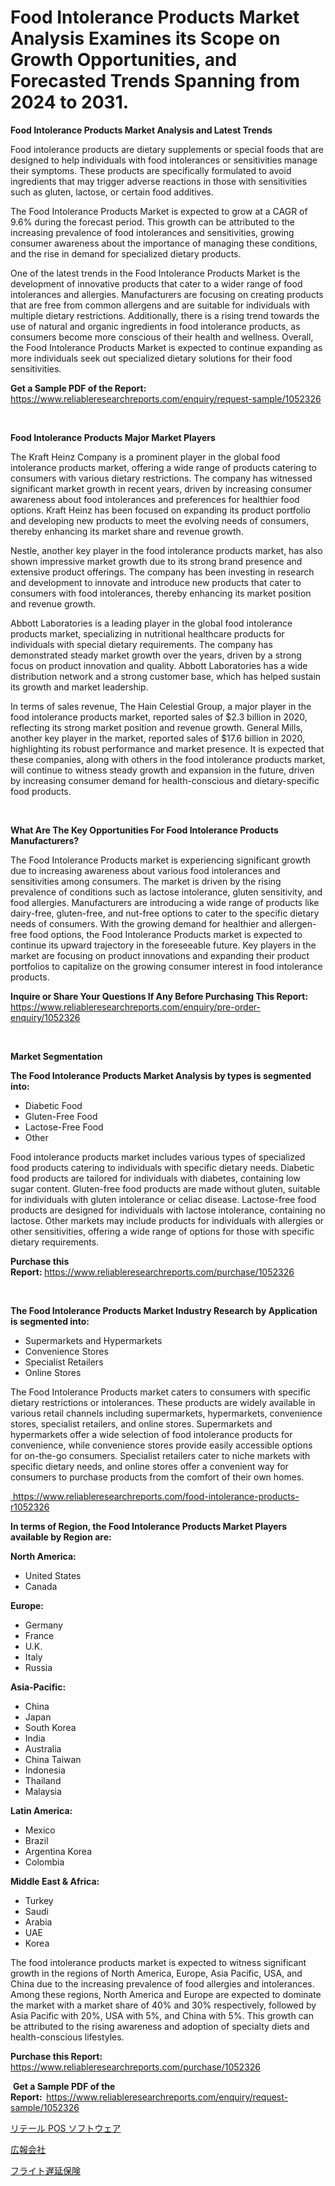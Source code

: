 <p><h1>Food Intolerance Products Market Analysis Examines its Scope on Growth Opportunities, and Forecasted Trends Spanning from 2024 to 2031.</h1></p><p><strong>Food Intolerance Products Market Analysis and Latest Trends</strong></p>
<p><p>Food intolerance products are dietary supplements or special foods that are designed to help individuals with food intolerances or sensitivities manage their symptoms. These products are specifically formulated to avoid ingredients that may trigger adverse reactions in those with sensitivities such as gluten, lactose, or certain food additives.</p><p>The Food Intolerance Products Market is expected to grow at a CAGR of 9.6% during the forecast period. This growth can be attributed to the increasing prevalence of food intolerances and sensitivities, growing consumer awareness about the importance of managing these conditions, and the rise in demand for specialized dietary products.</p><p>One of the latest trends in the Food Intolerance Products Market is the development of innovative products that cater to a wider range of food intolerances and allergies. Manufacturers are focusing on creating products that are free from common allergens and are suitable for individuals with multiple dietary restrictions. Additionally, there is a rising trend towards the use of natural and organic ingredients in food intolerance products, as consumers become more conscious of their health and wellness. Overall, the Food Intolerance Products Market is expected to continue expanding as more individuals seek out specialized dietary solutions for their food sensitivities.</p></p>
<p><strong>Get a Sample PDF of the Report:&nbsp;</strong> <a href="https://www.reliableresearchreports.com/enquiry/request-sample/1052326">https://www.reliableresearchreports.com/enquiry/request-sample/1052326</a></p>
<p>&nbsp;</p>
<p><strong>Food Intolerance Products Major Market Players</strong></p>
<p><p>The Kraft Heinz Company is a prominent player in the global food intolerance products market, offering a wide range of products catering to consumers with various dietary restrictions. The company has witnessed significant market growth in recent years, driven by increasing consumer awareness about food intolerances and preferences for healthier food options. Kraft Heinz has been focused on expanding its product portfolio and developing new products to meet the evolving needs of consumers, thereby enhancing its market share and revenue growth.</p><p>Nestle, another key player in the food intolerance products market, has also shown impressive market growth due to its strong brand presence and extensive product offerings. The company has been investing in research and development to innovate and introduce new products that cater to consumers with food intolerances, thereby enhancing its market position and revenue growth.</p><p>Abbott Laboratories is a leading player in the global food intolerance products market, specializing in nutritional healthcare products for individuals with special dietary requirements. The company has demonstrated steady market growth over the years, driven by a strong focus on product innovation and quality. Abbott Laboratories has a wide distribution network and a strong customer base, which has helped sustain its growth and market leadership.</p><p>In terms of sales revenue, The Hain Celestial Group, a major player in the food intolerance products market, reported sales of $2.3 billion in 2020, reflecting its strong market position and revenue growth. General Mills, another key player in the market, reported sales of $17.6 billion in 2020, highlighting its robust performance and market presence. It is expected that these companies, along with others in the food intolerance products market, will continue to witness steady growth and expansion in the future, driven by increasing consumer demand for health-conscious and dietary-specific food products.</p></p>
<p>&nbsp;</p>
<p><strong>What Are The Key Opportunities For Food Intolerance Products Manufacturers?</strong></p>
<p><p>The Food Intolerance Products market is experiencing significant growth due to increasing awareness about various food intolerances and sensitivities among consumers. The market is driven by the rising prevalence of conditions such as lactose intolerance, gluten sensitivity, and food allergies. Manufacturers are introducing a wide range of products like dairy-free, gluten-free, and nut-free options to cater to the specific dietary needs of consumers. With the growing demand for healthier and allergen-free food options, the Food Intolerance Products market is expected to continue its upward trajectory in the foreseeable future. Key players in the market are focusing on product innovations and expanding their product portfolios to capitalize on the growing consumer interest in food intolerance products.</p></p>
<p><strong>Inquire or Share Your Questions If Any Before Purchasing This Report:</strong> <a href="https://www.reliableresearchreports.com/enquiry/pre-order-enquiry/1052326">https://www.reliableresearchreports.com/enquiry/pre-order-enquiry/1052326</a></p>
<p>&nbsp;</p>
<p><strong>Market Segmentation</strong></p>
<p><strong>The Food Intolerance Products Market Analysis by types is segmented into:</strong></p>
<p><ul><li>Diabetic Food</li><li>Gluten-Free Food</li><li>Lactose-Free Food</li><li>Other</li></ul></p>
<p><p>Food intolerance products market includes various types of specialized food products catering to individuals with specific dietary needs. Diabetic food products are tailored for individuals with diabetes, containing low sugar content. Gluten-free food products are made without gluten, suitable for individuals with gluten intolerance or celiac disease. Lactose-free food products are designed for individuals with lactose intolerance, containing no lactose. Other markets may include products for individuals with allergies or other sensitivities, offering a wide range of options for those with specific dietary requirements.</p></p>
<p><strong>Purchase this Report:&nbsp;</strong><a href="https://www.reliableresearchreports.com/purchase/1052326">https://www.reliableresearchreports.com/purchase/1052326</a></p>
<p>&nbsp;</p>
<p><strong>The Food Intolerance Products Market Industry Research by Application is segmented into:</strong></p>
<p><ul><li>Supermarkets and Hypermarkets</li><li>Convenience Stores</li><li>Specialist Retailers</li><li>Online Stores</li></ul></p>
<p><p>The Food Intolerance Products market caters to consumers with specific dietary restrictions or intolerances. These products are widely available in various retail channels including supermarkets, hypermarkets, convenience stores, specialist retailers, and online stores. Supermarkets and hypermarkets offer a wide selection of food intolerance products for convenience, while convenience stores provide easily accessible options for on-the-go consumers. Specialist retailers cater to niche markets with specific dietary needs, and online stores offer a convenient way for consumers to purchase products from the comfort of their own homes.</p></p>
<p><a href="https://www.reliableresearchreports.com/food-intolerance-products-r1052326">&nbsp;https://www.reliableresearchreports.com/food-intolerance-products-r1052326</a></p>
<p><strong>In terms of Region, the Food Intolerance Products Market Players available by Region are:</strong></p>
<p>
    <p> <strong> North America: </strong>
        <ul>
            <li>United States</li>
            <li>Canada</li>
        </ul>
        </p> 
    <p> <strong> Europe: </strong>
        <ul>
            <li>Germany</li>
            <li>France</li>
            <li>U.K.</li>
            <li>Italy</li>
            <li>Russia</li>
        </ul>
        </p> 
    <p> <strong> Asia-Pacific: </strong>
        <ul>
            <li>China</li>
            <li>Japan</li>
            <li>South Korea</li>
            <li>India</li>
            <li>Australia</li>
            <li>China Taiwan</li>
            <li>Indonesia</li>
            <li>Thailand</li>
            <li>Malaysia</li>
        </ul>
        </p> 
    <p> <strong> Latin America: </strong>
        <ul>
            <li>Mexico</li>
            <li>Brazil</li>
            <li>Argentina Korea</li>
            <li>Colombia</li>
        </ul>
        </p> 
    <p> <strong> Middle East & Africa: </strong>
        <ul>
            <li>Turkey</li>
            <li>Saudi</li>
            <li>Arabia</li>
            <li>UAE</li>
            <li>Korea</li>
        </ul>
    </p>
    </p>
<p><p>The food intolerance products market is expected to witness significant growth in the regions of North America, Europe, Asia Pacific, USA, and China due to the increasing prevalence of food allergies and intolerances. Among these regions, North America and Europe are expected to dominate the market with a market share of 40% and 30% respectively, followed by Asia Pacific with 20%, USA with 5%, and China with 5%. This growth can be attributed to the rising awareness and adoption of specialty diets and health-conscious lifestyles.</p></p>
<p><strong>Purchase this Report: </strong><a href="https://www.reliableresearchreports.com/purchase/1052326">https://www.reliableresearchreports.com/purchase/1052326</a></p>
<p>&nbsp;<strong>Get a Sample PDF of the Report:&nbsp;&nbsp;</strong><a href="https://www.reliableresearchreports.com/enquiry/request-sample/1052326">https://www.reliableresearchreports.com/enquiry/request-sample/1052326</a></p>
<p><strong></strong></p>
<p><p><a href="https://github.com/SantosDicki04/Market-Research-Report-List-1/blob/main/908104519399.md">リテール POS ソフトウェア</a></p><p><a href="https://medium.com/@brycenboyer2023/pr%E3%83%95%E3%82%A3%E3%83%AB%E3%83%A0%E5%B8%82%E5%A0%B4-2031%E5%B9%B4%E3%81%BE%E3%81%A7%E3%81%AE%E3%83%88%E3%83%AC%E3%83%B3%E3%83%89-%E4%BA%88%E6%B8%AC-%E7%AB%B6%E4%BA%89%E5%88%86%E6%9E%90-163aed8e206f">広報会社</a></p><p><a href="https://medium.com/@joshdavis1926/%E3%83%95%E3%83%A9%E3%82%A4%E3%83%88%E9%81%85%E5%BB%B6%E4%BF%9D%E9%99%BA%E5%B8%82%E5%A0%B4%E3%81%AE%E3%83%A1%E3%83%88%E3%83%AA%E3%83%83%E3%82%AF%E3%82%B9%E3%81%AE%E3%83%87%E3%82%B3%E3%83%BC%E3%83%89-%E5%B8%82%E5%A0%B4%E3%82%B7%E3%82%A7%E3%82%A2-%E3%83%88%E3%83%AC%E3%83%B3%E3%83%89-%E6%88%90%E9%95%B7%E3%83%91%E3%82%BF%E3%83%BC%E3%83%B3-18dd5714b013">フライト遅延保険</a></p></p>